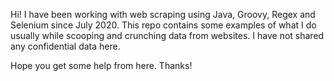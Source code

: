 Hi! I have been working with web scraping using Java, Groovy, Regex and Selenium since July 2020.
This repo contains some examples of what I do usually while scooping and crunching data from websites.
I have not shared any confidential data here. 

Hope you get some help from here. 
Thanks!

